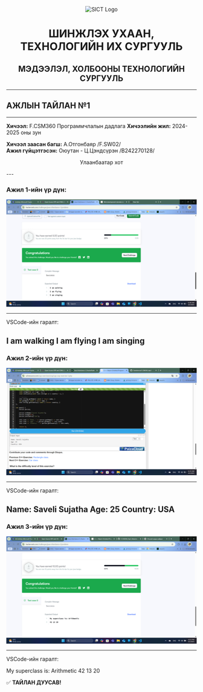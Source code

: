 <p align="center">
  <img src="https://www.must.edu.mn/media/uploads/2022/08/10/image-20220810124218-2.png" alt="SICT Logo" width="150"/>
</p>

<h1 align="center">ШИНЖЛЭХ УХААН, ТЕХНОЛОГИЙН ИХ СУРГУУЛЬ</h1>
<h2 align="center">МЭДЭЭЛЭЛ, ХОЛБООНЫ ТЕХНОЛОГИЙН СУРГУУЛЬ</h2>

---

## АЖЛЫН ТАЙЛАН №1

---

**Хичээл:** F.CSM360 Программчлалын дадлага
**Хичээлийн жил:** 2024-2025 оны зун  

**Хичээл заасан багш:** А.Отгонбаяр /F.SW02/  
**Ажил гүйцэтгэсэн:** Оюутан - Ц.Цэндсүрэн /B242270128/  

<p align="center">
 Улаанбаатар хот  
</p>
---

### Ажил 1-ийн үр дүн:

<p align="center">
  <img src="src/image/Ajil1.1.png" alt="Ajil1.1" width="full"/>
</p>

---

VSCode-ийн гаралт:

I am walking
I am flying
I am singing
---

### Ажил 2-ийн үр дүн:

<p align="center">
  <img src="src/image/Ajil1.2.png" alt="Ajil1.2" width="full"/>
</p>

---

VSCode-ийн гаралт:

Name: Saveli Sujatha
Age: 25
Country: USA
---

### Ажил 3-ийн үр дүн:

<p align="center">
  <img src="src/image/Ajil1.3.png" alt="Ajil1.3" width="full"/>
</p>

---

VSCode-ийн гаралт:

My superclass is: Arithmetic
42 13 20


✅ **ТАЙЛАН ДУУСАВ!**
